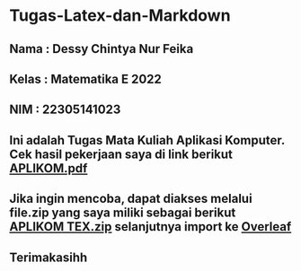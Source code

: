 # Tugas-Latex-dan-Markdown
## Nama  : Dessy Chintya Nur Feika
## Kelas  : Matematika E 2022
## NIM   : 22305141023

## Ini adalah Tugas Mata Kuliah Aplikasi Komputer. Cek hasil pekerjaan saya di link berikut [APLIKOM.pdf](https://github.com/DessyChintya/DessyChitya/files/13526626/APLIKOM.pdf)

## Jika ingin mencoba, dapat diakses melalui file.zip yang saya miliki sebagai berikut [APLIKOM TEX.zip](https://github.com/DessyChintya/DessyChitya/files/13526675/APLIKOM.TEX.zip) selanjutnya import ke [Overleaf](https://www.overleaf.com/project)

## Terimakasihh 
